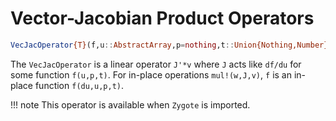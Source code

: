 # Vector-Jacobian Product Operators

```julia
VecJacOperator{T}(f,u::AbstractArray,p=nothing,t::Union{Nothing,Number}=nothing;autodiff=true,ishermitian=false,opnorm=true)
```

The `VecJacOperator` is a linear operator `J'*v` where `J` acts like `df/du`
for some function `f(u,p,t)`. For in-place operations `mul!(w,J,v)`, `f`
is an in-place function `f(du,u,p,t)`.

!!! note
    This operator is available when `Zygote` is imported.